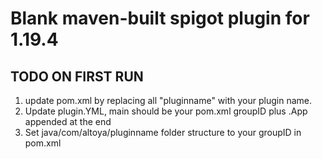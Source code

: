 # Blank maven-built spigot plugin for 1.19.4
## TODO ON FIRST RUN
1. update pom.xml by replacing all "pluginname" with your plugin name.
2. Update plugin.YML, main should be your pom.xml groupID plus .App appended at the end
3. Set java/com/altoya/pluginname folder structure to your groupID in pom.xml
